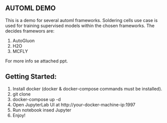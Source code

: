 ## AUTOML DEMO

This is a demo for several automl frameworks. Soldering cells use case is used for training supervised models within the chosen frameworks. The decides framewors are:

1. AutoGluon
2. H2O
3. MCFLY

For more info se attached ppt.

## Getting Started:

1. Install docker (docker & docker-compose commands must be installed).
2. git clone
3. docker-compose up -d
4. Open JupyterLab UI at http://your-docker-machine-ip:1997
5. Run notebook insed Jupyter
6. Enjoy!
